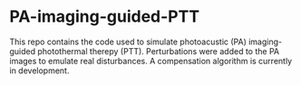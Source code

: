 # PA-imaging-guided-PTT
This repo contains the code used to simulate photoacustic (PA) imaging-guided photothermal therepy (PTT). Perturbations were added to the PA images to emulate real disturbances. A compensation algorithm is currently in development.

